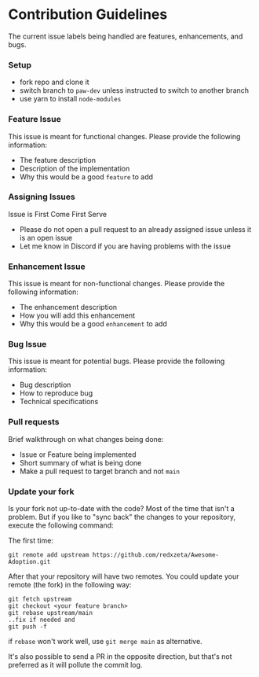 # Contribution Guidelines

The current issue labels being handled are features, enhancements, and bugs.

### Setup

- fork repo and clone it
- switch branch to `paw-dev` unless instructed to switch to another branch
- use yarn to install `node-modules`

### Feature Issue

This issue is meant for functional changes. Please provide the following information:

- The feature description
- Description of the implementation
- Why this would be a good `feature` to add

### Assigning Issues

Issue is First Come First Serve

- Please do not open a pull request to an already assigned issue unless it is an open issue
- Let me know in Discord if you are having problems with the issue

### Enhancement Issue

This issue is meant for non-functional changes. Please provide the following information:

- The enhancement description
- How you will add this enhancement
- Why this would be a good `enhancement` to add

### Bug Issue

This issue is meant for potential bugs. Please provide the following information:

- Bug description
- How to reproduce bug
- Technical specifications

### Pull requests

Brief walkthrough on what changes being done:

- Issue or Feature being implemented
- Short summary of what is being done
- Make a pull request to target branch and not `main`

### Update your fork

Is your fork not up-to-date with the code? Most of the time that isn't a problem. But if you like to "sync back" the changes to your repository, execute the following command:

The first time:

```
git remote add upstream https://github.com/redxzeta/Awesome-Adoption.git
```

After that your repository will have two remotes. You could update your remote (the fork) in the following way:

```
git fetch upstream
git checkout <your feature branch>
git rebase upstream/main
..fix if needed and
git push -f
```

if `rebase` won't work well, use `git merge main` as alternative.

It's also possible to send a PR in the opposite direction, but that's not preferred as it will pollute the commit log.
